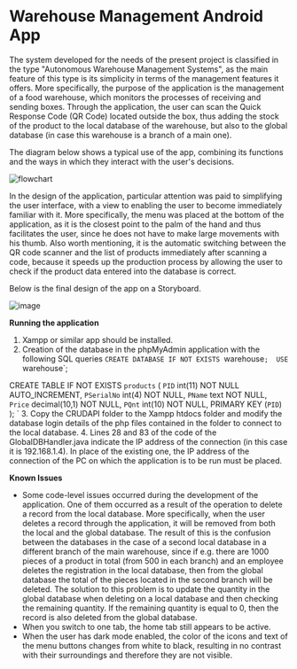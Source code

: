 # Warehouse Management Android App
The system developed for the needs of the present project is classified in the type "Autonomous Warehouse Management Systems", as the main feature of this type is its simplicity in terms of the management features it offers. More specifically, the purpose of the application is the management of a food warehouse, which monitors the processes of receiving and sending boxes. Through the application, the user can scan the Quick Response Code (QR Code) located outside the box, thus adding the stock of the product to the local database of the warehouse, but also to the global database (in case this warehouse is a branch of a main one).

The diagram below shows a typical use of the app, combining its functions and the ways in which they interact with the user's decisions.

![flowchart](https://user-images.githubusercontent.com/91207835/203397185-b313f018-9e28-4053-a6de-93ff1e2af7c4.png)

In the design of the application, particular attention was paid to simplifying the user interface, with a view to enabling the user to become immediately familiar with it. More specifically, the menu was placed at the bottom of the application, as it is the closest point to the palm of the hand and thus facilitates the user, since he does not have to make large movements with his thumb. Also worth mentioning, it is the automatic switching between the QR code scanner and the list of products immediately after scanning a code, because it speeds up the production process by allowing the user to check if the product data entered into the database is correct.

Below is the final design of the app on a Storyboard.

![image](https://user-images.githubusercontent.com/91207835/203397866-e8bcc204-745c-468e-a904-f12ca961853a.png)

**Running the application**

1. Xampp or similar app should be installed.
2. Creation of the database in the phpMyAdmin application with the following SQL queries
`CREATE DATABASE IF NOT EXISTS `warehouse`; 
USE `warehouse`;

CREATE TABLE IF NOT EXISTS `products` (
  `PID` int(11) NOT NULL AUTO_INCREMENT,
  `PSerialNo` int(4) NOT NULL,
  `PName` text NOT NULL,
  `Price` decimal(10,1) NOT NULL,
  `PQnt` int(10) NOT NULL,
  PRIMARY KEY (`PID`) );
`
3. Copy the CRUDAPI folder to the Xampp htdocs folder and modify the database login details of the php files contained in the folder to connect to the local database.
4. Lines 28 and 83 of the code of the GlobalDBHandler.java indicate the IP address of the connection (in this case it is 192.168.1.4). In place of the existing one, the IP address of the connection of the PC on which the application is to be run must be placed.


**Known Issues**
- Some code-level issues occurred during the development of the application. One of them occurred as a result of the operation to delete a record from the local database. More specifically, when the user deletes a record through the application, it will be removed from both the local and the global database. The result of this is the confusion between the databases in the case of a second local database in a different branch of the main warehouse, since if e.g. there are 1000 pieces of a product in total (from 500 in each branch) and an employee deletes the registration in the local database, then from the global database the total of the pieces located in the second branch will be deleted. The solution to this problem is to update the quantity in the global database when deleting on a local database and then checking the remaining quantity. If the remaining quantity is equal to 0, then the record is also deleted from the global database. 
- When you switch to one tab, the home tab still appears to be active.
- When the user has dark mode enabled, the color of the icons and text of the menu buttons changes from white to black, resulting in no contrast with their surroundings and therefore they are not visible.
